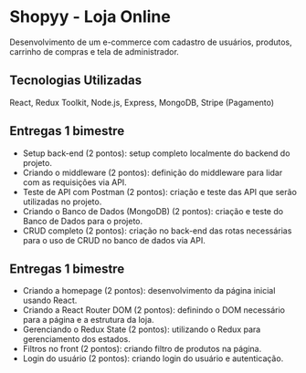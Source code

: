 # Shopyy - Loja Online

Desenvolvimento de um e-commerce com cadastro de usuários, produtos, carrinho de compras e tela de administrador.

## Tecnologias Utilizadas

React, Redux Toolkit, Node.js, Express, MongoDB, Stripe (Pagamento)

## Entregas 1 bimestre

- Setup back-end (2 pontos): setup completo localmente do backend do projeto.
- Criando o middleware (2 pontos): definição do middleware para lidar com as requisições via API.
- Teste de API com Postman (2 pontos): criação e teste das API que serão utilizadas no projeto.
- Criando o Banco de Dados (MongoDB) (2 pontos): criação e teste do Banco de Dados para o projeto.
- CRUD completo (2 pontos): criação no back-end das rotas necessárias para o uso de CRUD no banco de dados via API.

## Entregas 1 bimestre

- Criando a homepage (2 pontos): desenvolvimento da página inicial usando React.
- Criando a React Router DOM (2 pontos): definindo o DOM necessário para a página e a estrutura da loja.
- Gerenciando o Redux State (2 pontos): utilizando o Redux para gerenciamento dos estados.
- Filtros no front (2 pontos): criando filtro de produtos na página.
- Login do usuário (2 pontos): criando login do usuário e autenticação.

